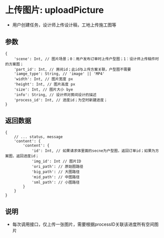 # 上传图片: uploadPicture

- 用户创建任务，设计师上传设计稿，工地上传施工图等

## 参数

    {
        'scene': Int, // 图片场景；0：用户发布订单时上传户型图；1：设计师上传稿件时的方案图；
        'part_id': Int, // 房间id；此id与上传方案关联，户型图不需要
        'iamge_type': String, // 'image' || 'MP4'
        'width': Int, // 图片宽度 px
        'height': Int, // 图片高度 px
        'size': Int, // 图片大小 bye
        'info': String, // 设计师对房间设计的描述
        'process_id': Int, // 进度id；为空时新建进度；
    }

## 返回数据

    {
        // ... status, message
        'content': {
            'content': {
                'id': Int, // 如果请求体里面的secne为户型图，返回订单id；如果为方案图，返回进度id；
                'img_id': Int // 图片ID
                'ori_path': // 原始图路径
                'big_path': // 大图路径
                'mid_path': // 中图路径
                'sml_path': // 小图路径
            }
        }
    }

## 说明

- 每次调用接口，仅上传一张图片，需要根据processID关联该进度所有空间图片